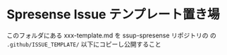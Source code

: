 # Spresense Issue テンプレート置き場

このフォルダにある xxx-template.md を ssup-spresense リポジトリの
の `.github/ISSUE_TEMPLATE/` 以下にコピーし公開すること
